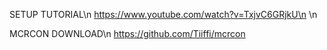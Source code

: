 SETUP TUTORIAL\n
https://www.youtube.com/watch?v=TxjvC6GRjkU\n
\n

MCRCON DOWNLOAD\n
https://github.com/Tiiffi/mcrcon